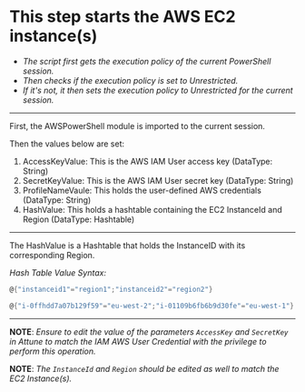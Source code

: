 # This step starts the AWS EC2 instance(s)

- *The script first gets the execution policy of the current PowerShell session.*
- *Then checks if the execution policy is set  to Unrestricted.*
- *If it's not, it then sets the execution policy to Unrestricted for the current session.*

---

First, the AWSPowerShell module is imported to the current session.

Then the values below are set:

1. AccessKeyValue: This is the AWS IAM User access key (DataType: String)
1. SecretKeyValue: This is the AWS IAM User secret key (DataType: String)
1. ProfileNameVaule: This holds the user-defined AWS credentials (DataType: String)
1. HashValue: This holds a hashtable containing the EC2 InstanceId and Region (DataType: Hashtable)

---

The HashValue is a Hashtable that holds the InstanceID with its corresponding Region.

*Hash Table Value Syntax:*

```powershell
@{"instanceid1"="region1";"instanceid2"="region2"}
```

```powershell
@{"i-0ffhdd7a07b129f59"="eu-west-2";"i-01109b6fb6b9d30fe"="eu-west-1"}
```

---

**NOTE**: *Ensure to edit the value of the parameters `AccessKey` and `SecretKey` in Attune to match the IAM AWS User Credential with the privilege to perform this operation.*

**NOTE**: *The `InstanceId` and `Region` should be edited as well to match the EC2 Instance(s).*
